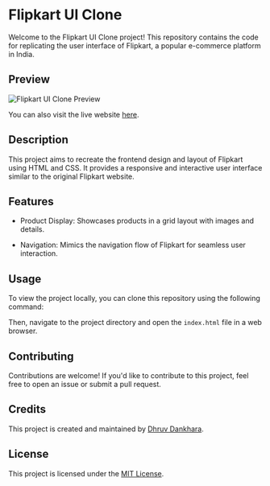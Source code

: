 # Flipkart UI Clone

Welcome to the Flipkart UI Clone project! This repository contains the code for replicating the user interface of Flipkart, a popular e-commerce platform in India.

## Preview

![Flipkart UI Clone Preview](https://dhruvdankhara.github.io/Flipkart-clone/preview/preview.png)

You can also visit the live website [here](https://dhruvdankhara.github.io/Flipkart-clone/).

## Description

This project aims to recreate the frontend design and layout of Flipkart using HTML and CSS. It provides a responsive and interactive user interface similar to the original Flipkart website.

## Features

- Product Display: Showcases products in a grid layout with images and details.

- Navigation: Mimics the navigation flow of Flipkart for seamless user interaction.

## Usage

To view the project locally, you can clone this repository using the following command:

Then, navigate to the project directory and open the `index.html` file in a web browser.

## Contributing

Contributions are welcome! If you'd like to contribute to this project, feel free to open an issue or submit a pull request.

## Credits

This project is created and maintained by [Dhruv Dankhara](https://github.com/dhruvdankhara).

## License

This project is licensed under the [MIT License](LICENSE).
